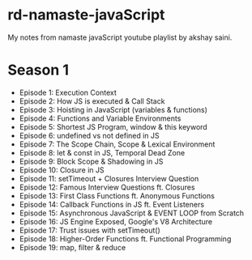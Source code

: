 # rd-namaste-javaScript

My notes from namaste javaScript youtube playlist by akshay saini.

# Season 1

- Episode 1: Execution Context
- Episode 2: How JS is executed & Call Stack
- Episode 3: Hoisting in JavaScript (variables & functions)
- Episode 4: Functions and Variable Environments
- Episode 5: Shortest JS Program, window & this keyword
- Episode 6: undefined vs not defined in JS
- Episode 7: The Scope Chain, Scope & Lexical Environment
- Episode 8: let & const in JS, Temporal Dead Zone
- Episode 9: Block Scope & Shadowing in JS
- Episode 10: Closure in JS
- Episode 11: setTimeout + Closures Interview Question
- Episode 12: Famous Interview Questions ft. Closures
- Episode 13: First Class Functions ft. Anonymous Functions
- Episode 14: Callback Functions in JS ft. Event Listeners
- Episode 15: Asynchronous JavaScript & EVENT LOOP from Scratch
- Episode 16: JS Engine Exposed, Google's V8 Architecture
- Episode 17: Trust issues with setTimeout()
- Episode 18: Higher-Order Functions ft. Functional Programming
- Episode 19: map, filter & reduce

